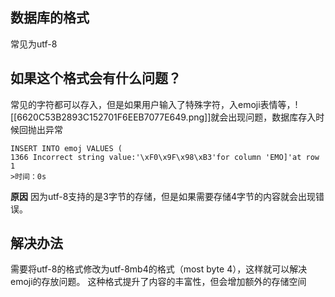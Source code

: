 ## 数据库的格式
常见为utf-8

## 如果这个格式会有什么问题？
常见的字符都可以存入，但是如果用户输入了特殊字符，入emoji表情等，![[6620C53B2893C152701F6EEB7077E649.png]]就会出现问题，数据库存入时候回抛出异常

```shell
INSERT INTO emoj VALUES (
1366 Incorrect string value:'\xF0\x9F\x98\xB3'for column 'EMO]'at row 1
>时间：0s
```

**原因**
因为utf-8支持的是3字节的存储，但是如果需要存储4字节的内容就会出现错误。


## 解决办法

需要将utf-8的格式修改为utf-8mb4的格式（most byte 4），这样就可以解决emoji的存放问题。
这种格式提升了内容的丰富性，但会增加额外的存储空间
